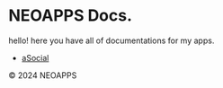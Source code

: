 # NEOAPPS Docs.
hello!
here you have all of documentations for my apps.


- <a href="/aSocial">aSocial</a>




© 2024 NEOAPPS
